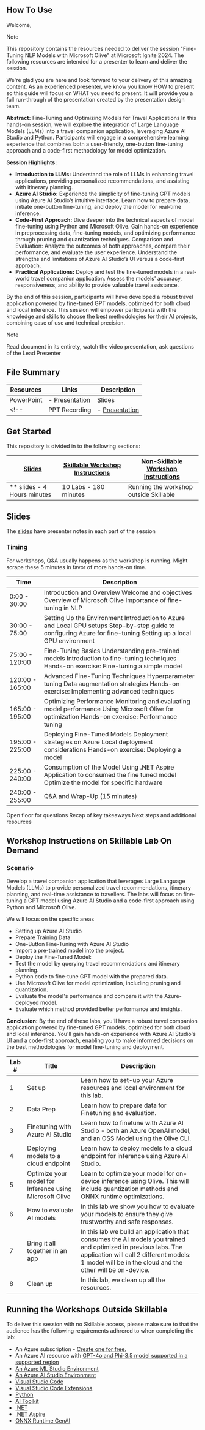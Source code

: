 ## How To Use

Welcome,

> [!NOTE]
>This repository contains the resources needed to deliver the session "Fine-Tuning NLP Models with Microsoft Olive" at Microsoft Ignite 2024.
> The following resources are intended for a presenter to learn and deliver the session.

We're glad you are here and look forward to your delivery of this amazing content. As an experienced presenter, we know you know HOW to present so this guide will focus on WHAT you need to present. It will provide you a full run-through of the presentation created by the presentation design team. 

**Abstract:**
Fine-Tuning and Optimizing Models for Travel Applications
In this hands-on session, we will explore the integration of Large Language Models (LLMs) into a travel companion application, leveraging Azure AI Studio and Python. Participants will engage in a comprehensive learning experience that combines both a user-friendly, one-button fine-tuning approach and a code-first methodology for model optimization.

**Session Highlights:**
- **Introduction to LLMs:** Understand the role of LLMs in enhancing travel applications, providing personalized recommendations, and assisting with itinerary planning.
- **Azure AI Studio:** Experience the simplicity of fine-tuning GPT models using Azure AI Studio’s intuitive interface. Learn how to prepare data, initiate one-button fine-tuning, and deploy the model for real-time inference.
- **Code-First Approach:** Dive deeper into the technical aspects of model fine-tuning using Python and Microsoft Olive. Gain hands-on experience in preprocessing data, fine-tuning models, and optimizing performance through pruning and quantization techniques.
Comparison and Evaluation: Analyze the outcomes of both approaches, compare their performance, and evaluate the user experience. Understand the strengths and limitations of Azure AI Studio’s UI versus a code-first approach.
- **Practical Applications:** Deploy and test the fine-tuned models in a real-world travel companion application. Assess the models' accuracy, responsiveness, and ability to provide valuable travel assistance.

By the end of this session, participants will have developed a robust travel application powered by fine-tuned GPT models, optimized for both cloud and local inference. This session will empower participants with the knowledge and skills to choose the best methodologies for their AI projects, combining ease of use and technical precision.


> [!NOTE]
> Read document in its entirety, watch the video presentation, ask questions of the Lead Presenter

## File Summary

| Resources          | Links                            | Description |
|-------------------|----------------------------------|-------------------|
| PowerPoint        | - [Presentation](./PRE016-Ignite2024.pdf) | Slides |
<!-- | PPT Recording     | - [Presentation]() | Video Recording of the PowerPoint slides with no audio | -->

## Get Started

This repository is divided in to the following sections:

| [Slides](./PRE016-Ignite2024.pdf) | [Skillable Workshop Instructions](/lab/Skillable%20Workshop%20Instructions/00_Introduction.md) | [Non-Skillable Workshop Instructions](/lab/README.md) |
|-------------------|---------------------------|--------------------------------------
| ** slides - 4 Hours minutes| 10 Labs - 180 minutes | Running the workshop outside Skillable |

## Slides

The [slides](./PRE016-Ignite2024.pdf) have presenter notes in each part of the session

### Timing

For workshops, Q&A usually happens as the workshop is running. Might scrape these 5 minutes in favor of more hands-on time.​

| Time        | Description
--------------|-------------
0:00 - 30:00   | Introduction and Overview Welcome and objectives Overview of Microsoft Olive Importance of fine-tuning in NLP
30:00 -  75:00  | Setting Up the Environment Introduction to Azure and Local GPU setups Step-by-step guide to configuring Azure for fine-tuning Setting up a local GPU environment
75:00 - 120:00  | Fine-Tuning Basics Understanding pre-trained models Introduction to fine-tuning techniques Hands-on exercise: Fine-tuning a simple model
120:00 - 165:00 | Advanced Fine-Tuning Techniques Hyperparameter tuning Data augmentation strategies Hands-on exercise: Implementing advanced techniques
165:00 - 195:00 | Optimizing Performance Monitoring and evaluating model performance Using Microsoft Olive for optimization Hands-on exercise: Performance tuning
195:00 - 225:00 | Deploying Fine-Tuned Models Deployment strategies on Azure Local deployment considerations Hands-on exercise: Deploying a model
225:00 - 240:00 |Consumption of the Model Using .NET Aspire Application to consumed the fine tuned model Optimize the model for specific hardware
240:00 - 255:00 |Q&A and Wrap-Up (15 minutes)
Open floor for questions Recap of key takeaways Next steps and additional resources

## Workshop Instructions on Skillable Lab On Demand

### Scenario

Develop a travel companion application that leverages Large Language Models (LLMs) to provide personalized travel recommendations, itinerary planning, and real-time assistance to travellers. The labs will focus on fine-tuning a GPT model using Azure AI Studio and a code-first approach using Python and Microsoft Olive.

We will focus on the specific areas 
- Setting up Azure AI Studio
- Prepare Training Data
- One-Button Fine-Tuning with Azure AI Studio
- Import a pre-trained model into the project.
- Deploy the Fine-Tuned Model:
- Test the model by querying travel recommendations and itinerary planning.
- Python code to fine-tune GPT model with the prepared data.
- Use Microsoft Olive for model optimization, including pruning and quantization.
- Evaluate the model's performance and compare it with the Azure-deployed model.
- Evaluate which method provided better performance and insights.

**Conclusion:**
By the end of these labs, you'll have a robust travel companion application powered by fine-tuned GPT models, optimized for both cloud and local inference. You'll gain hands-on experience with Azure AI Studio's UI and a code-first approach, enabling you to make informed decisions on the best methodologies for model fine-tuning and deployment.


| Lab # | Title | Description |
| ----- | ------ |----------- |
| 1 | Set up | Learn how to set-up your Azure resources and local environment for this lab. |
| 2 | Data Prep | Learn how to prepare data for Finetuning and evaluation. |
| 3 | Finetuning with Azure AI Studio | Learn how to finetune with Azure AI Studio - both an Azure OpenAI model, and an OSS Model using the Olive CLI. |
| 4 | Deploying models to a cloud endpoint | Learn how to deploy models to a cloud endpoint for inference using Azure AI Studio. |
| 5 | Optimize your model for Inference using Microsoft Olive | Learn to optimize your model for on-device inference using Olive. This will include quantization methods and ONNX runtime optimizations. |
| 6 | How to evaluate AI models | In this lab we show you how to evaluate your models to ensure they give trustworthy and safe responses. |
| 7 | Bring it all together in an app | In this lab we build an application that consumes the AI models you trained and optimized in previous labs. The application will call 2 different models: 1 model will be in the cloud and the other will be on-device. |
| 8 | Clean up | In this lab, we clean up all the resources.


## Running the Workshops Outside Skillable

To deliver this session with no Skillable access, please make sure to that the audience has the following requirements adhrered to when completing the lab:

- An Azure subscription - [Create one for free.](https://azure.microsoft.com/free/cognitive-services)
- An Azure AI resource with [GPT-4o and Phi-3.5 model supported in a supported region](https://docs.microsoft.com/en-us/azure/cognitive-services/phi-3-5-models)
- [An Azure ML Studio Environment](https://ml.azure.com)
- [An Azure AI Studio Environment](https://ai.azure.com)
- [Visual Studio Code](https://code.visualstudio.com/) 
- [Visual Studio Code Extensions](https://marketplace.visualstudio.com/VSCode)
- [Python](https://marketplace.visualstudio.com/items?itemName=ms-python.python)
- [AI Toolkit](https://marketplace.visualstudio.com/items?itemName=ms-windows-ai-studio.windows-ai-studio)
- [.NET](http://dot.net/)
- [.NET Aspire](https://learn.microsoft.com/en-us/dotnet/aspire/get-started/aspire-overview)
- [ONNX Runtime GenAI](https://github.com/microsoft/onnxruntime-genai)
  

